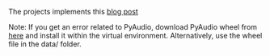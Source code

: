 
The projects implements this [blog post](https://www.freecodecamp.org/news/python-project-how-to-build-your-own-jarvis-using-python/)

Note: If you get an error related to PyAudio, download PyAudio wheel from [here](https://www.lfd.uci.edu/~gohlke/pythonlibs/#pyaudio) and install it within the virtual environment. Alternatively, use the wheel file in the data/ folder.

